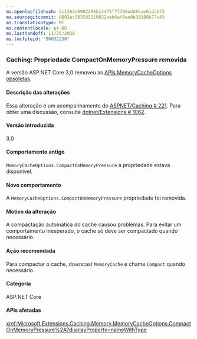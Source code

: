 ```yaml
---
ms.openlocfilehash: 2c1362d6982206b14475f77700add0bae61da173
ms.sourcegitcommit: 0802ac583585110022beb6af8ea0b39188b77c43
ms.translationtype: MT
ms.contentlocale: pt-BR
ms.lasthandoff: 11/25/2020
ms.locfileid: "96032230"
---
```

### <a name="caching-compactonmemorypressure-property-removed"></a>Caching: Propriedade CompactOnMemoryPressure removida

A versão ASP.NET Core 3,0 removeu as [APIs MemoryCacheOptions obsoletas](https://github.com/dotnet/extensions/blob/dc5c593da7b72c82e6fe85abb91d03818f9b700c/src/Caching/Memory/src/MemoryCacheOptions.cs#L17-L18).

#### <a name="change-description"></a>Descrição das alterações

Essa alteração é um acompanhamento do [ASPNET/Caching # 221](https://github.com/aspnet/Caching/issues/221). Para obter uma discussão, consulte [dotnet/Extensions # 1062](https://github.com/dotnet/extensions/issues/1062).

#### <a name="version-introduced"></a>Versão introduzida

3.0

#### <a name="old-behavior"></a>Comportamento antigo

`MemoryCacheOptions.CompactOnMemoryPressure` a propriedade estava disponível.

#### <a name="new-behavior"></a>Novo comportamento

A `MemoryCacheOptions.CompactOnMemoryPressure` propriedade foi removida.

#### <a name="reason-for-change"></a>Motivo da alteração

A compactação automática do cache causou problemas. Para evitar um comportamento inesperado, o cache só deve ser compactado quando necessário.

#### <a name="recommended-action"></a>Ação recomendada

Para compactar o cache, downcast `MemoryCache` e chame `Compact` quando necessário.

#### <a name="category"></a>Categoria

ASP.NET Core

#### <a name="affected-apis"></a>APIs afetadas

<xref:Microsoft.Extensions.Caching.Memory.MemoryCacheOptions.CompactOnMemoryPressure%2A?displayProperty=nameWithType>

<!--

#### Affected APIs

`Overload:Microsoft.Extensions.Caching.Memory.MemoryCacheOptions.CompactOnMemoryPressure`

-->
